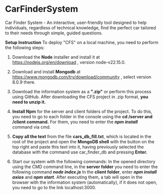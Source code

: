 # CarFinderSystem
Car Finder System - An interactive, user-friendly tool designed to help individuals, regardless of technical knowledge, find the perfect car tailored to their needs through simple, guided questions.

**Setup Instruction**
To deploy "CFS" on a local machine, you need to perform the following steps:
1. Download the **Node** installer and install it at https://nodejs.org/en/download , version node-v22.15.0.

2. Download and install **Mongodb** at https://www.mongodb.com/try/download/community , select version 8.0.9 there.

3. Download the information system as a **".zip"** or perform this process using GitHub. After downloading the CFS project in .zip format, **you need to unzip it.**

4. **Install Npm** for the server and client folders of the project. To do this,
you need to go to each folder in the console using the **cd <project path>/server and /client command.** For them, you need to enter the **_npm install_** command via cmd.

5. **Copy all the text** from the file **cars_db_fill.txt**, which is located in the root of the project and open the **MongoDB shell** with the button on the top right and paste this text into it, having previously selected the database with the command use car_finder_db and pressing **Enter.**

6. Start our system with the following commands:
In the opened directory using the CMD command line, in the **server folder** you need to enter the following command **_node index.js_**
In the **client folder**, enter **_npm install axios_** and **_npm start_**. After executing them, a tab will open in the browser with the information system (automatically), if it does not open, you need to go to the link localhost:3000.
